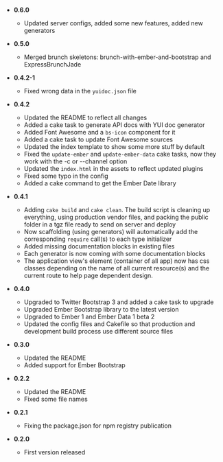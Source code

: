 * __0.6.0__
    * Updated server configs, added some new features, added new generators

* __0.5.0__
    * Merged brunch skeletons: brunch-with-ember-and-bootstrap and ExpressBrunchJade

* __0.4.2-1__
    * Fixed wrong data in the `yuidoc.json` file

* __0.4.2__
    * Updated the README to reflect all changes
    * Added a cake task to generate API docs with YUI doc generator
    * Added Font Awesome and a `bs-icon` component for it
    * Added a cake task to update Font Awesome sources
    * Updated the index template to show some more stuff by default
    * Fixed the `update-ember` and `update-ember-data` cake tasks, now they work with the -c or --channel option
    * Updated the `index.html` in the assets to reflect updated plugins
    * Fixed some typo in the config
    * Added a cake command to get the Ember Date library

* __0.4.1__
    * Adding `cake build` and `cake clean`. The build script is cleaning up everything, using production vendor files, and packing the public folder in a tgz file ready to send on server and deploy
    * Now scaffolding (using generators) will automatically add the corresponding `require` call(s) to each type initializer
    * Added missing documentation blocks in existing files
    * Each generator is now coming with some documentation blocks
    * The application view's element (container of all app) now has css classes depending on the name of all current resource(s) and the current route to help page dependent design.

* __0.4.0__
    * Upgraded to Twitter Bootstrap 3 and added a cake task to upgrade
    * Upgraded Ember Bootstrap library to the latest version
    * Upgraded to Ember 1 and Ember Data 1 beta 2
    * Updated the config files and Cakefile so that production and development build process use different source files

* __0.3.0__
    * Updated the README
    * Added support for Ember Bootstrap

* __0.2.2__
    * Updated the README
    * Fixed some file names

* __0.2.1__
    * Fixing the package.json for npm registry publication

* __0.2.0__
    * First version released
